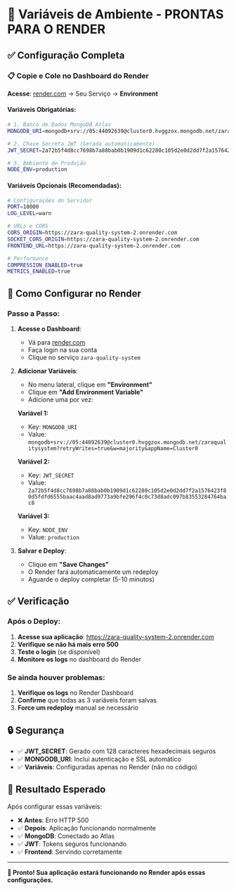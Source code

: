 # 🚀 Variáveis de Ambiente - PRONTAS PARA O RENDER

## ✅ Configuração Completa

### 📋 Copie e Cole no Dashboard do Render

**Acesse**: [render.com](https://render.com) → Seu Serviço → **Environment**

#### Variáveis Obrigatórias:

```bash
# 1. Banco de Dados MongoDB Atlas
MONGODB_URI=mongodb+srv://05:44092639@cluster0.hvggzox.mongodb.net/zaraqualitysystem?retryWrites=true&w=majority&appName=Cluster0

# 2. Chave Secreta JWT (Gerada automaticamente)
JWT_SECRET=2a72b5f4d8cc7698b7a88bab0b1909d1c62280c105d2e0d2dd7f2a1576423f80d5fdfd6555baac4aad8ad9773a9bfe296f4c0c73d8adc097b83553284764bac8

# 3. Ambiente de Produção
NODE_ENV=production
```

#### Variáveis Opcionais (Recomendadas):

```bash
# Configurações do Servidor
PORT=10000
LOG_LEVEL=warn

# URLs e CORS
CORS_ORIGIN=https://zara-quality-system-2.onrender.com
SOCKET_CORS_ORIGIN=https://zara-quality-system-2.onrender.com
FRONTEND_URL=https://zara-quality-system-2.onrender.com

# Performance
COMPRESSION_ENABLED=true
METRICS_ENABLED=true
```

## 🔧 Como Configurar no Render

### Passo a Passo:

1. **Acesse o Dashboard**:
   - Vá para [render.com](https://render.com)
   - Faça login na sua conta
   - Clique no serviço `zara-quality-system`

2. **Adicionar Variáveis**:
   - No menu lateral, clique em **"Environment"**
   - Clique em **"Add Environment Variable"**
   - Adicione uma por vez:

   **Variável 1:**
   - Key: `MONGODB_URI`
   - Value: `mongodb+srv://05:44092639@cluster0.hvggzox.mongodb.net/zaraqualitysystem?retryWrites=true&w=majority&appName=Cluster0`

   **Variável 2:**
   - Key: `JWT_SECRET`
   - Value: `2a72b5f4d8cc7698b7a88bab0b1909d1c62280c105d2e0d2dd7f2a1576423f80d5fdfd6555baac4aad8ad9773a9bfe296f4c0c73d8adc097b83553284764bac8`

   **Variável 3:**
   - Key: `NODE_ENV`
   - Value: `production`

3. **Salvar e Deploy**:
   - Clique em **"Save Changes"**
   - O Render fará automaticamente um redeploy
   - Aguarde o deploy completar (5-10 minutos)

## ✅ Verificação

### Após o Deploy:

1. **Acesse sua aplicação**: https://zara-quality-system-2.onrender.com
2. **Verifique se não há mais erro 500**
3. **Teste o login** (se disponível)
4. **Monitore os logs** no dashboard do Render

### Se ainda houver problemas:

1. **Verifique os logs** no Render Dashboard
2. **Confirme** que todas as 3 variáveis foram salvas
3. **Force um redeploy** manual se necessário

## 🔒 Segurança

- ✅ **JWT_SECRET**: Gerado com 128 caracteres hexadecimais seguros
- ✅ **MONGODB_URI**: Inclui autenticação e SSL automático
- ✅ **Variáveis**: Configuradas apenas no Render (não no código)

## 🎯 Resultado Esperado

Após configurar essas variáveis:
- ❌ **Antes**: Erro HTTP 500
- ✅ **Depois**: Aplicação funcionando normalmente
- ✅ **MongoDB**: Conectado ao Atlas
- ✅ **JWT**: Tokens seguros funcionando
- ✅ **Frontend**: Servindo corretamente

---

**🚀 Pronto! Sua aplicação estará funcionando no Render após essas configurações.**